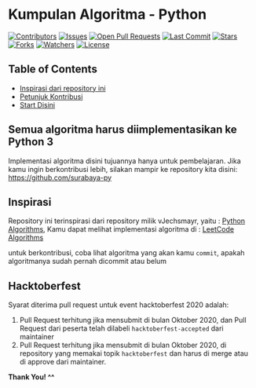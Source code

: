 # Kumpulan Algoritma - Python

[![Contributors](https://img.shields.io/github/contributors/surabaya-py/KumpulanAlgoritma)](https://github.com/surabaya-py/KumpulanAlgoritma/graphs/contributors)
[![Issues](https://img.shields.io/github/issues/surabaya-py/KumpulanAlgoritma)](https://github.com/surabaya-py/KumpulanAlgoritma/issues)
[![Open Pull Requests](https://img.shields.io/github/issues-pr-raw/surabaya-py/KumpulanAlgoritma)](https://github.com/surabaya-py/KumpulanAlgoritma/pulls)
[![Last Commit](https://img.shields.io/github/last-commit/surabaya-py/KumpulanAlgoritma)](https://github.com/surabaya-py/KumpulanAlgoritma)
[![Stars](https://img.shields.io/github/stars/surabaya-py/KumpulanAlgoritma)](https://github.com/surabaya-py/KumpulanAlgoritma/stargazers)
[![Forks](https://img.shields.io/github/forks/surabaya-py/KumpulanAlgoritma)](https://github.com/surabaya-py/KumpulanAlgoritma/network/members)
[![Watchers](https://img.shields.io/github/watchers/surabaya-py/KumpulanAlgoritma)](https://github.com/surabaya-py/KumpulanAlgoritma/watchers)
[![License](https://img.shields.io/github/license/surabaya-py/KumpulanAlgoritma)](https://github.com/surabaya-py/KumpulanAlgoritma/blob/master/LICENSE)


## Table of Contents
* [Inspirasi dari repository ini](#inspirasi)
* [Petunjuk Kontribusi](https://github.com/surabaya-py/KumpulanAlgoritma/blob/main/CONTRIBUTING.md)
* [Start Disini](#getting-started)


## Semua algoritma harus diimplementasikan ke Python 3
Implementasi algoritma disini tujuannya hanya untuk pembelajaran. Jika kamu ingin berkontribusi lebih, silakan mampir ke repository kita disini: https://github.com/surabaya-py


## Inspirasi

Repository ini terinspirasi dari repository milik vJechsmayr, yaitu : [Python Algorithms](https://github.com/vJechsmayr/PythonAlgorithms),
Kamu dapat melihat implementasi algoritma di : [LeetCode Algorithms](https://leetcode.com/problemset/algorithms/)

untuk berkontribusi, coba lihat algoritma yang akan kamu `commit`, apakah algoritmanya sudah pernah dicommit atau belum


## Hacktoberfest
Syarat diterima pull request untuk event hacktoberfest 2020 adalah:
1. Pull Request terhitung jika mensubmit di bulan Oktober 2020, dan Pull Request dari peserta telah dilabeli `hacktoberfest-accepted` dari maintainer
2. Pull Request terhitung jika mensubmit di bulan Oktober 2020, di repository yang memakai topik `hacktoberfest` dan harus di merge atau di approve dari maintainer.

__Thank You! ^^__ 
